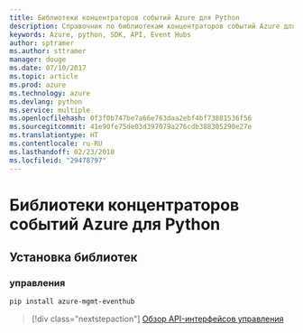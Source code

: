 ```yaml
---
title: Библиотеки концентраторов событий Azure для Python
description: Справочник по библиотекам концентраторов событий Azure для Python
keywords: Azure, python, SDK, API, Event Hubs
author: sptramer
ms.author: sttramer
manager: douge
ms.date: 07/10/2017
ms.topic: article
ms.prod: azure
ms.technology: azure
ms.devlang: python
ms.service: multiple
ms.openlocfilehash: 0f3f0b747be7a66e763daa2ebf4bf73881536f56
ms.sourcegitcommit: 41e90fe75de03d397079a276cdb388305290e27e
ms.translationtype: HT
ms.contentlocale: ru-RU
ms.lasthandoff: 02/23/2018
ms.locfileid: "29478797"
---
```

# <a name="azure-event-hubs-libraries-for-python"></a>Библиотеки концентраторов событий Azure для Python

## <a name="install-the-libraries"></a>Установка библиотек


### <a name="management"></a>управления

```bash
pip install azure-mgmt-eventhub
```
> [!div class="nextstepaction"]
> [Обзор API-интерфейсов управления](/python/api/overview/azure/eventhub/management)
